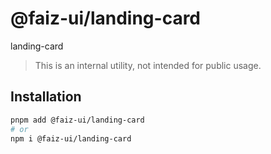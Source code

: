 # @faiz-ui/landing-card

landing-card

> This is an internal utility, not intended for public usage.

## Installation

```sh
pnpm add @faiz-ui/landing-card
# or
npm i @faiz-ui/landing-card
```
